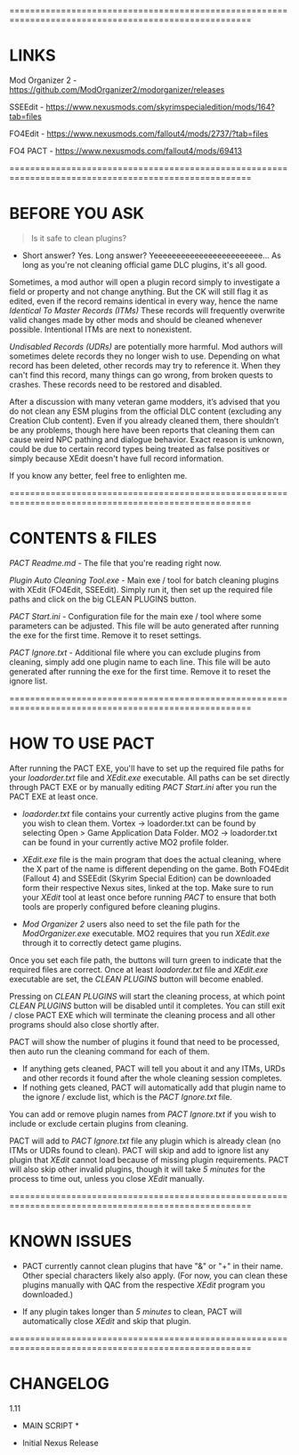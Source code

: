=====================================================================================================
# LINKS #

Mod Organizer 2 - https://github.com/ModOrganizer2/modorganizer/releases

SSEEdit - https://www.nexusmods.com/skyrimspecialedition/mods/164?tab=files

FO4Edit - https://www.nexusmods.com/fallout4/mods/2737/?tab=files

FO4 PACT - https://www.nexusmods.com/fallout4/mods/69413

=====================================================================================================
# BEFORE YOU ASK #

> Is it safe to clean plugins?

- Short answer? Yes. Long answer?
Yeeeeeeeeeeeeeeeeeeeeeeee... As long as you're not cleaning official game DLC plugins, it's all good.

Sometimes, a mod author will open a plugin record simply to investigate a field or property and not change anything.
But the CK will still flag it as edited, even if the record remains identical in every way, hence the name *Identical To Master Records (ITMs)*
These records will frequently overwrite valid changes made by other mods and should be cleaned whenever possible. Intentional ITMs are next to nonexistent.

*Undisabled Records (UDRs)* are potentially more harmful. Mod authors will sometimes delete records they no longer wish to use.
Depending on what record has been deleted, other records may try to reference it. When they can't find this record,
many things can go wrong, from broken quests to crashes. These records need to be restored and disabled.

After a discussion with many veteran game modders, it’s advised that you do not clean any ESM plugins from the official DLC content (excluding any Creation Club content).
Even if you already cleaned them, there shouldn’t be any problems, though here have been reports that cleaning them can cause weird NPC pathing and dialogue behavior.
Exact reason is unknown, could be due to certain record types being treated as false positives or simply because XEdit doesn't have full record information.

If you know any better, feel free to enlighten me.

=====================================================================================================
# CONTENTS & FILES #

*PACT Readme.md* - The file that you're reading right now.

*Plugin Auto Cleaning Tool.exe* - Main exe / tool for batch cleaning plugins with XEdit (FO4Edit, SSEEdit).
Simply run it, then set up the required file paths and click on the big CLEAN PLUGINS button.

*PACT Start.ini* - Configuration file for the main exe / tool where some parameters can be adjusted.
This file will be auto generated after running the exe for the first time. Remove it to reset settings.

*PACT Ignore.txt* - Additional file where you can exclude plugins from cleaning, simply add one plugin name to each line.
This file will be auto generated after running the exe for the first time. Remove it to reset the ignore list.

=====================================================================================================
# HOW TO USE PACT #

After running the PACT EXE, you'll have to set up the required file paths for your *loadorder.txt* file and *XEdit.exe* executable.
All paths can be set directly through PACT EXE or by manually editing *PACT Start.ini* after you run the PACT EXE at least once.

- *loadorder.txt* file contains your currently active plugins from the game you wish to clean them.
Vortex -> loadorder.txt can be found by selecting Open > Game Application Data Folder. 
MO2 -> loadorder.txt can be found in your currently active MO2 profile folder.

- *XEdit.exe* file is the main program that does the actual cleaning, where the X part of the name is different depending on the game.
Both FO4Edit (Fallout 4) and SSEEdit (Skyrim Special Edition) can be downloaded form their respective Nexus sites, linked at the top.
Make sure to run your *XEdit* tool at least once before running *PACT* to ensure that both tools are properly configured before cleaning plugins.

- *Mod Organizer 2* users also need to set the file path for the *ModOrganizer.exe* executable.
MO2 requires that you run *XEdit.exe* through it to correctly detect game plugins.

Once you set each file path, the buttons will turn green to indicate that the required files are correct.
Once at least *loadorder.txt* file and *XEdit.exe* executable are set, the *CLEAN PLUGINS* button will become enabled.

Pressing on *CLEAN PLUGINS* will start the cleaning process, at which point *CLEAN PLUGINS* button will be disabled until it completes.
You can still exit / close PACT EXE which will terminate the cleaning process and all other programs should also close shortly after.

PACT will show the number of plugins it found that need to be processed, then auto run the cleaning command for each of them.

- If anything gets cleaned, PACT will tell you about it and any ITMs, URDs and other records it found after the whole cleaning session completes.
- If nothing gets cleaned, PACT will automatically add that plugin name to the ignore / exclude list, which is the *PACT Ignore.txt* file.

You can add or remove plugin names from *PACT Ignore.txt* if you wish to include or exclude certain plugins from cleaning.

PACT will add to *PACT Ignore.txt* file any plugin which is already clean (no ITMs or UDRs found to clean).
PACT will skip and add to ignore list any plugin that *XEdit* cannot load because of missing plugin requirements.
PACT will also skip other invalid plugins, though it will take *5 minutes* for the process to time out, unless you close *XEdit* manually.

=====================================================================================================
# KNOWN ISSUES #

- PACT currently cannot clean plugins that have "&" or "+" in their name. Other special characters likely also apply.
(For now, you can clean these plugins manually with QAC from the respective *XEdit* program you downloaded.)

- If any plugin takes longer than *5 minutes* to clean, PACT will automatically close *XEdit* and skip that plugin.

=====================================================================================================
# CHANGELOG #

1.11
* MAIN SCRIPT *
- Initial Nexus Release
